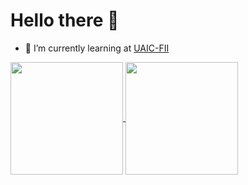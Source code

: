 # Hello there 👋

- 🌱 I’m currently learning at [UAIC-FII](https://github.com/ancestor-mithril/UAIC_FII)

<!--
[![Top Langs](https://github-readme-stats.vercel.app/api/top-langs/?username=ancestor-mithril&layout=compact&count_private=true&hide=Jupyter%20Notebook,Java,Blade&theme=radical)](https://github.com/ancestor-mithril)

![ancestor-mithril's GitHub stats](https://github-readme-stats.vercel.app/api?username=ancestor-mithril&count_private=true&show_icons=true&theme=radical)
-->
<a href="https://github.com/ancestor-mithril">
  <img height="180em" align="center" src="https://github-readme-stats.vercel.app/api/top-langs/?username=ancestor-mithril&layout=compact&count_private=true&hide=Jupyter%20Notebook,Java,Blade,HTML&theme=radical&range=last_6_months&langs_count=5" />
</a>
<a href="https://github.com/ancestor-mithril">
  <img align="center" height="180em" src="https://github-readme-stats.vercel.app/api?username=ancestor-mithril&count_private=true&show_icons=true&theme=radical" />
</a>

  

<!--
**ancestor-mithril/ancestor-mithril** is a ✨ _special_ ✨ repository because its `README.md` (this file) appears on your GitHub profile.

Here are some ideas to get you started:



- 👯 I’m looking to collaborate on ...
- 🤔 I’m looking for help with ...
- 💬 Ask me about ...
- 📫 How to reach me: ...
- 😄 Pronouns: ...
- ⚡ Fun fact: ...
-->
